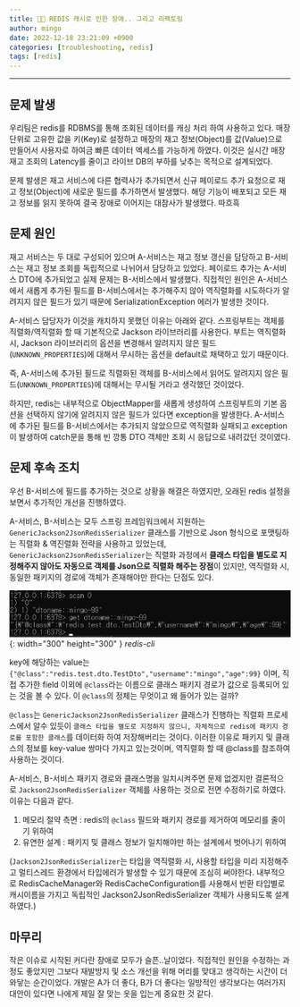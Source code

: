 ```yaml
---
title: 👨‍🔧 REDIS 캐시로 인한 장애.. 그리고 리팩토링
author: mingo
date: 2022-12-18 23:21:09 +0900
categories: [troubleshooting, redis]
tags: [redis]
---
```


-----

## 문제 발생
우리팀은 redis를 RDBMS를 통해 조회된 데이터를 캐싱 처리 하여 사용하고 있다. 
매장 단위로 고유한 값을 키(Key)로 설정하고 매장의 재고 정보(Object)를 값(Value)으로 만들어서 사용자로 하여금 빠른 데이터 엑세스를 가능하게 하였다. 
이것은 실시간 매장 재고 조회의 Latency를 줄이고 라이브 DB의 부하를 낮추는 목적으로 설계되었다.

문제 발생은 재고 서비스에 다른 협력사가 추가되면서 신규 페이로드 추가 요청으로 재고 정보(Object)에 새로운 필드를 추가하면서 발생했다. 
해당 기능이 배포되고 모든 재고 정보를 읽지 못하여 결국 장애로 이어지는 대참사가 발생했다. 따흐흑

## 문제 원인
재고 서비스는 두 대로 구성되어 있으며 A-서비스는 재고 정보 갱신을 담당하고 B-서비스는 재고 정보 조회를 독립적으로 나뉘어서 담당하고 있었다. 
페이로드 추가는 A-서비스 DTO에 추가되었고 실제 문제는 B-서비스에서 발생했다. 
직접적인 원인은 A-서비스에서 새롭게 추가된 필드를 B-서비스에서는 추가해주지 않아 역직렬화를 시도하다가 알려지지 않은 필드가 있기 때문에 
SerializationException 에러가 발생한 것이다.

A-서비스 담당자가 이것을 캐치하지 못했던 이유는 아래와 같다.
스프링부트는 객체를 직렬화/역직렬화 할 때 기본적으로 Jackson 라이브러리를 사용한다.
부트는 역직렬화 시, Jackson 라이브러리의 옵션을 변경해서 알려지지 않은 필드(`UNKNOWN_PROPERTIES`)에 대해서 무시하는 옵션을 default로 채택하고 있기 때문이다.

즉, A-서비스에 추가된 필드로 직렬화된 객체를 B-서비스에서 읽어도 알려지지 않은 필드(`UNKNOWN_PROPERTIES`)에 대해서는 무시될 거라고 생각했던 것이었다.

하지만, redis는 내부적으로 ObjectMapper를 새롭게 생성하여 스프링부트의 기본 옵션을 선택하지 않기에 알려지지 않은 필드가 있다면 exception을 발생한다.
A-서비스에 추가된 필드를 B-서비스에서는 추가되지 않았으므로 역직렬화 실패되고 exception이 발생하여 catch문을 통해 빈 깡통 DTO 객체만 조회 시 응답으로 내려갔던 것이였다.

## 문제 후속 조치
우선 B-서비스에 필드를 추가하는 것으로 상황을 해결은 하였지만, 오래된 redis 설정을 보면서 추가적인 개선을 진행하였다.

A-서비스, B-서비스는 모두 스프링 프레임워크에서 지원하는 `GenericJackson2JsonRedisSerializer` 클래스를 기반으로 Json 형식으로 포맷팅하는 직렬화 & 역진렬화 전략을 사용하고 있었는데, 
`GenericJackson2JsonRedisSerializer`는 직렬화 과정에서 **클래스 타입을 별도로 지정해주지 않아도 자동으로 객체를 Json으로 직렬화 해주는 장점**이 있지만, 역직렬화 시, 동일한 패키지의 경로에 객체가 존재해야만 한다는 단점도 있다.

![Desktop View](/assets/img/post/202202/1.png){: width="300" height="300" }
_redis-cli_

key에 해당하는 value는 `{"@class":"redis.test.dto.TestDto","username":"mingo","age":99}` 이며, 직접 추가한 field 이외에 `@class`라는 이름으로 클래스 패키지 경로가 값으로 등록되어 있는 것을 볼 수 있다. 
이 `@class`의 정체는 무엇이고 왜 들어가 있는 걸까?

`@class`는 `GenericJackson2JsonRedisSerializer` 클래스가 진행하는 직렬화 프로세스에서 알수 있듯이 `클래스 타입을 별도로 지정하지 않으니, 자체적으로 redis에 패키지 경로를 포함한 클래스`를 데이터화 하여 저장해버리는 것이다.
이러한 이유로 패키지 및 클래스의 정보를 key-value 쌍마다 가지고 있는것이며, 역직렬화 할 때 @class를 참조하여 사용하는 것이다.

A-서비스, B-서비스 패키지 경로와 클래스명을 일치시켜주면 문제 없겠지만 결론적으로 `Jackson2JsonRedisSerializer` 객체를 사용하는 것으로 전면 수정하기로 하였다. 이유는 다음과 같다.
1. 메모리 절약 측면 : redis의 `@class` 필드와 패키지 경로를 제거하여 메모리를 줄이기 위하여 
2. 유연한 설계 : 패키지 및 클래스 정보가 일치해야만 하는 설계에서 벗어나기 위하여

(`Jackson2JsonRedisSerializer`는 타입을 역직렬화 시, 사용할 타입을 미리 지정해주고 멀티스레드 환경에서 타입에러가 발생할 수 있기 때문에 조심히 써야한다. 내부적으로 RedisCacheManager와 RedisCacheConfiguration를 사용해서 반환 타입별로 캐시이름을 가지고 독립적인 Jackson2JsonRedisSerializer 객체가 사용되도록 설계하였다.)

## 마무리
작은 이슈로 시작된 커다란 장애로 모두가 슬픈..날이었다. 직접적인 원인을 수정하는 과정도 좋았지만 그보다 재발방지 및 소스 개선을 위해 머리를 맞대고 생각하는 시간이 더 와닿는 순간이었다. 
개발은 A가 더 좋다, B가 더 좋다는 일방적인 생각보다는 여러가지 대안이 있다면 나에게 제일 잘 맞는 옷을 입는게 중요한 것 같다.
